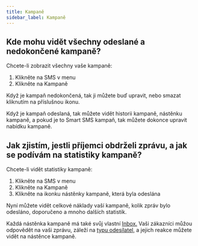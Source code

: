 ```yaml
---
title: Kampaně
sidebar_label: Kampaně
---
```


## Kde mohu vidět všechny odeslané a nedokončené kampaně?
Chcete-li zobrazit všechny vaše kampaně:
1.	Klikněte na SMS v menu
2.	Klikněte na Kampaně

Když je kampaň nedokončená, tak ji můžete buď upravit, nebo smazat kliknutím na příslušnou ikonu.

Když je kampaň odeslaná, tak můžete vidět historii kampaně, nástěnku kampaně, a pokud je to Smart SMS kampaň, tak můžete dokonce upravit nabídku kampaně.


## Jak zjistím, jestli příjemci obdrželi zprávu, a jak se podívám na statistiky kampaně?
Chcete-li vidět statistiky kampaně:
1.	Klikněte na SMS v menu
2.	Klikněte na Kampaně
3.	Klikněte na ikonku nástěnky kampaně, která byla odeslána

Nyní můžete vidět celkové náklady vaší kampaně, kolik zpráv bylo odesláno, doporučeno a mnoho dalších statistik.

Každá nástěnka kampaně má také svůj vlastní [Inbox.](inbox.md#kde-mohu-vidět-reakce-od-mých-zákazníků) Vaši zákazníci můžou odpovědět na vaši zprávu, záleží na [typu odesílatel,](sender-type.md#co-je-typ-odesílatele-a-jak-ho-můžu-použít) a jejich reakce můžete vidět na nástěnce kampaně. 

